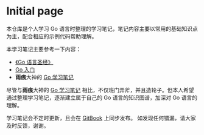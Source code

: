 # Initial page

本仓库是个人学习 Go 语言时整理的学习笔记，笔记内容主要以常用的基础知识点为主，配合相应的示例代码帮助理解。

本学习笔记主要参考一下内容：

* [《Go 语言圣经》](https://yar999.gitbooks.io/gopl-zh/content/)
* [Go 入门](https://www.kancloud.cn/kancloud/the-way-to-go/72432)
* **雨痕**大神的 [Go 学习笔记](https://github.com/qyuhen/book) 

尽管与**雨痕**大神的 [Go 学习笔记](https://github.com/qyuhen/book) 相比，不仅班门弄斧，并且造轮子。但本人希望通过整理学习笔记，逐渐建立属于自己的 Go 语言的知识图谱，加深对 Go 语言的理解。

学习笔记会不定时更新，且会在 [GitBook](https://hansonyip1.gitbook.io/golang-learning-notes/) 上同步发布。 如发现任何错漏，请大家及时反馈，谢谢。

